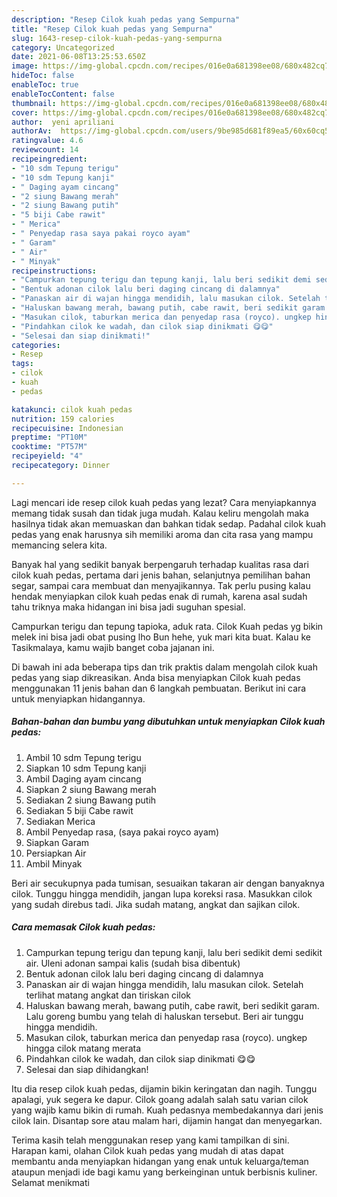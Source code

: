 ```yaml
---
description: "Resep Cilok kuah pedas yang Sempurna"
title: "Resep Cilok kuah pedas yang Sempurna"
slug: 1643-resep-cilok-kuah-pedas-yang-sempurna
category: Uncategorized
date: 2021-06-08T13:25:53.650Z
image: https://img-global.cpcdn.com/recipes/016e0a681398ee08/680x482cq70/cilok-kuah-pedas-foto-resep-utama.jpg
hideToc: false
enableToc: true
enableTocContent: false
thumbnail: https://img-global.cpcdn.com/recipes/016e0a681398ee08/680x482cq70/cilok-kuah-pedas-foto-resep-utama.jpg
cover: https://img-global.cpcdn.com/recipes/016e0a681398ee08/680x482cq70/cilok-kuah-pedas-foto-resep-utama.jpg
author:  yeni apriliani
authorAv:  https://img-global.cpcdn.com/users/9be985d681f89ea5/60x60cq50/avatar.jpg
ratingvalue: 4.6
reviewcount: 14
recipeingredient:
- "10 sdm Tepung terigu"
- "10 sdm Tepung kanji"
- " Daging ayam cincang"
- "2 siung Bawang merah"
- "2 siung Bawang putih"
- "5 biji Cabe rawit"
- " Merica"
- " Penyedap rasa saya pakai royco ayam"
- " Garam"
- " Air"
- " Minyak"
recipeinstructions:
- "Campurkan tepung terigu dan tepung kanji, lalu beri sedikit demi sedikit air. Uleni adonan sampai kalis (sudah bisa dibentuk)"
- "Bentuk adonan cilok lalu beri daging cincang di dalamnya"
- "Panaskan air di wajan hingga mendidih, lalu masukan cilok. Setelah terlihat matang angkat dan tiriskan cilok"
- "Haluskan bawang merah, bawang putih, cabe rawit, beri sedikit garam. Lalu goreng bumbu yang telah di haluskan tersebut. Beri air tunggu hingga mendidih."
- "Masukan cilok, taburkan merica dan penyedap rasa (royco). ungkep hingga cilok matang merata"
- "Pindahkan cilok ke wadah, dan cilok siap dinikmati 😋😋"
- "Selesai dan siap dinikmati!"
categories:
- Resep
tags:
- cilok
- kuah
- pedas

katakunci: cilok kuah pedas 
nutrition: 159 calories
recipecuisine: Indonesian
preptime: "PT10M"
cooktime: "PT57M"
recipeyield: "4"
recipecategory: Dinner

---
```



Lagi mencari ide resep cilok kuah pedas yang lezat? Cara menyiapkannya memang tidak susah dan tidak juga mudah. Kalau keliru mengolah maka hasilnya tidak akan memuaskan dan bahkan tidak sedap. Padahal cilok kuah pedas yang enak harusnya sih memiliki aroma dan cita rasa yang mampu memancing selera kita.


Banyak hal yang sedikit banyak berpengaruh terhadap kualitas rasa dari cilok kuah pedas, pertama dari jenis bahan, selanjutnya pemilihan bahan segar, sampai cara membuat dan menyajikannya. Tak perlu pusing kalau hendak menyiapkan cilok kuah pedas enak di rumah, karena asal sudah tahu triknya maka hidangan ini bisa jadi suguhan spesial.

Campurkan terigu dan tepung tapioka, aduk rata. Cilok Kuah pedas yg bikin melek ini bisa jadi obat pusing lho Bun hehe, yuk mari kita buat. Kalau ke Tasikmalaya, kamu wajib banget coba jajanan ini.


Di bawah ini ada beberapa tips dan trik praktis dalam mengolah cilok kuah pedas yang siap dikreasikan. Anda bisa menyiapkan Cilok kuah pedas menggunakan 11 jenis bahan dan 6 langkah pembuatan. Berikut ini cara untuk menyiapkan hidangannya.

<!--inarticleads1-->

##### Bahan-bahan dan bumbu yang dibutuhkan untuk menyiapkan Cilok kuah pedas:

1. Ambil 10 sdm Tepung terigu
1. Siapkan 10 sdm Tepung kanji
1. Ambil  Daging ayam cincang
1. Siapkan 2 siung Bawang merah
1. Sediakan 2 siung Bawang putih
1. Sediakan 5 biji Cabe rawit
1. Sediakan  Merica
1. Ambil  Penyedap rasa, (saya pakai royco ayam)
1. Siapkan  Garam
1. Persiapkan  Air
1. Ambil  Minyak


Beri air secukupnya pada tumisan, sesuaikan takaran air dengan banyaknya cilok. Tunggu hingga mendidih, jangan lupa koreksi rasa. Masukkan cilok yang sudah direbus tadi. Jika sudah matang, angkat dan sajikan cilok. 

<!--inarticleads2-->

##### Cara memasak Cilok kuah pedas:

1. Campurkan tepung terigu dan tepung kanji, lalu beri sedikit demi sedikit air. Uleni adonan sampai kalis (sudah bisa dibentuk)
1. Bentuk adonan cilok lalu beri daging cincang di dalamnya
1. Panaskan air di wajan hingga mendidih, lalu masukan cilok. Setelah terlihat matang angkat dan tiriskan cilok
1. Haluskan bawang merah, bawang putih, cabe rawit, beri sedikit garam. Lalu goreng bumbu yang telah di haluskan tersebut. Beri air tunggu hingga mendidih.
1. Masukan cilok, taburkan merica dan penyedap rasa (royco). ungkep hingga cilok matang merata
1. Pindahkan cilok ke wadah, dan cilok siap dinikmati 😋😋
1. Selesai dan siap dihidangkan!

Itu dia resep cilok kuah pedas, dijamin bikin keringatan dan nagih. Tunggu apalagi, yuk segera ke dapur. Cilok goang adalah salah satu varian cilok yang wajib kamu bikin di rumah. Kuah pedasnya membedakannya dari jenis cilok lain. Disantap sore atau malam hari, dijamin hangat dan menyegarkan. 

Terima kasih telah menggunakan resep yang kami tampilkan di sini. Harapan kami, olahan Cilok kuah pedas yang mudah di atas dapat membantu anda menyiapkan hidangan yang enak untuk keluarga/teman ataupun menjadi ide bagi kamu yang berkeinginan untuk berbisnis kuliner. Selamat menikmati
